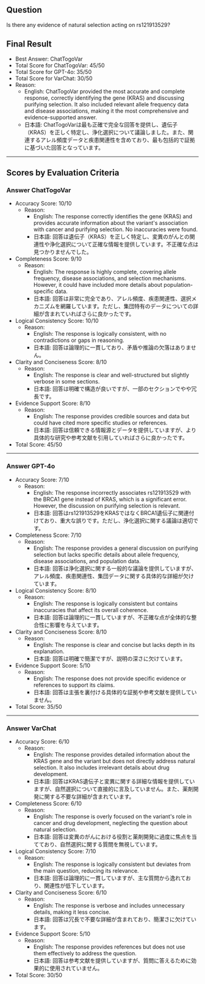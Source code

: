## Question

Is there any evidence of natural selection acting on rs121913529?

## Final Result

- Best Answer: ChatTogoVar
- Total Score for ChatTogoVar: 45/50
- Total Score for GPT-4o: 35/50
- Total Score for VarChat: 30/50
- Reason:
  - English: ChatTogoVar provided the most accurate and complete response, correctly identifying the gene (KRAS) and discussing purifying selection. It also included relevant allele frequency data and disease associations, making it the most comprehensive and evidence-supported answer.
  - 日本語: ChatTogoVarは最も正確で完全な回答を提供し、遺伝子（KRAS）を正しく特定し、浄化選択について議論しました。また、関連するアレル頻度データと疾患関連性を含めており、最も包括的で証拠に基づいた回答となっています。

---

## Scores by Evaluation Criteria

### Answer ChatTogoVar
- Accuracy Score: 10/10
  - Reason: 
    - English: The response correctly identifies the gene (KRAS) and provides accurate information about the variant's association with cancer and purifying selection. No inaccuracies were found.
    - 日本語: 回答は遺伝子（KRAS）を正しく特定し、変異のがんとの関連性や浄化選択について正確な情報を提供しています。不正確な点は見つかりませんでした。
- Completeness Score: 9/10
  - Reason: 
    - English: The response is highly complete, covering allele frequency, disease associations, and selection mechanisms. However, it could have included more details about population-specific data.
    - 日本語: 回答は非常に完全であり、アレル頻度、疾患関連性、選択メカニズムを網羅しています。ただし、集団特有のデータについての詳細が含まれていればさらに良かったです。
- Logical Consistency Score: 10/10
  - Reason: 
    - English: The response is logically consistent, with no contradictions or gaps in reasoning.
    - 日本語: 回答は論理的に一貫しており、矛盾や推論の欠落はありません。
- Clarity and Conciseness Score: 8/10
  - Reason: 
    - English: The response is clear and well-structured but slightly verbose in some sections.
    - 日本語: 回答は明確で構造が良いですが、一部のセクションでやや冗長です。
- Evidence Support Score: 8/10
  - Reason: 
    - English: The response provides credible sources and data but could have cited more specific studies or references.
    - 日本語: 回答は信頼できる情報源とデータを提供していますが、より具体的な研究や参考文献を引用していればさらに良かったです。
- Total Score: 45/50

---

### Answer GPT-4o
- Accuracy Score: 7/10
  - Reason: 
    - English: The response incorrectly associates rs121913529 with the BRCA1 gene instead of KRAS, which is a significant error. However, the discussion on purifying selection is relevant.
    - 日本語: 回答はrs121913529をKRASではなくBRCA1遺伝子に関連付けており、重大な誤りです。ただし、浄化選択に関する議論は適切です。
- Completeness Score: 7/10
  - Reason: 
    - English: The response provides a general discussion on purifying selection but lacks specific details about allele frequency, disease associations, and population data.
    - 日本語: 回答は浄化選択に関する一般的な議論を提供していますが、アレル頻度、疾患関連性、集団データに関する具体的な詳細が欠けています。
- Logical Consistency Score: 8/10
  - Reason: 
    - English: The response is logically consistent but contains inaccuracies that affect its overall coherence.
    - 日本語: 回答は論理的に一貫していますが、不正確な点が全体的な整合性に影響を与えています。
- Clarity and Conciseness Score: 8/10
  - Reason: 
    - English: The response is clear and concise but lacks depth in its explanation.
    - 日本語: 回答は明確で簡潔ですが、説明の深さに欠けています。
- Evidence Support Score: 5/10
  - Reason: 
    - English: The response does not provide specific evidence or references to support its claims.
    - 日本語: 回答は主張を裏付ける具体的な証拠や参考文献を提供していません。
- Total Score: 35/50

---

### Answer VarChat
- Accuracy Score: 6/10
  - Reason: 
    - English: The response provides detailed information about the KRAS gene and the variant but does not directly address natural selection. It also includes irrelevant details about drug development.
    - 日本語: 回答はKRAS遺伝子と変異に関する詳細な情報を提供していますが、自然選択について直接的に言及していません。また、薬剤開発に関する不要な詳細が含まれています。
- Completeness Score: 6/10
  - Reason: 
    - English: The response is overly focused on the variant's role in cancer and drug development, neglecting the question about natural selection.
    - 日本語: 回答は変異のがんにおける役割と薬剤開発に過度に焦点を当てており、自然選択に関する質問を無視しています。
- Logical Consistency Score: 7/10
  - Reason: 
    - English: The response is logically consistent but deviates from the main question, reducing its relevance.
    - 日本語: 回答は論理的に一貫していますが、主な質問から逸れており、関連性が低下しています。
- Clarity and Conciseness Score: 6/10
  - Reason: 
    - English: The response is verbose and includes unnecessary details, making it less concise.
    - 日本語: 回答は冗長で不要な詳細が含まれており、簡潔さに欠けています。
- Evidence Support Score: 5/10
  - Reason: 
    - English: The response provides references but does not use them effectively to address the question.
    - 日本語: 回答は参考文献を提供していますが、質問に答えるために効果的に使用されていません。
- Total Score: 30/50
